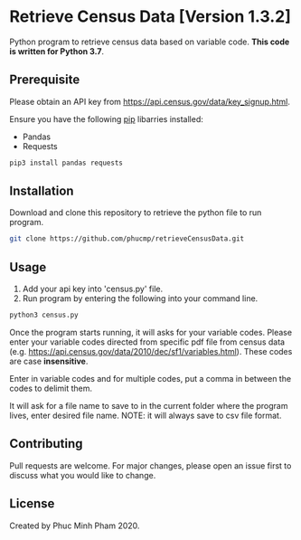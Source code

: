 # Retrieve Census Data [Version 1.3.2]

Python program to retrieve census data based on variable code. **This code is written for Python 3.7**.

## Prerequisite

Please obtain an API key from https://api.census.gov/data/key_signup.html. 

Ensure you have the following [pip](https://pip.pypa.io/en/stable/) libarries installed: 

- Pandas
- Requests

```bash
pip3 install pandas requests
```

## Installation

Download and clone this repository to retrieve the python file to run program.

```bash
git clone https://github.com/phucmp/retrieveCensusData.git
```

## Usage

1. Add your api key into 'census.py' file.
2. Run program by entering the following into your command line.

```bash
python3 census.py
```

Once the program starts running, it will asks for your variable codes. Please enter your variable codes directed from specific pdf file from census data (e.g. https://api.census.gov/data/2010/dec/sf1/variables.html). These codes are case **insensitive**.

Enter in variable codes and for multiple codes, put a comma in between the codes to delimit them.

It will ask for a file name to save to in the current folder where the program lives, enter desired file name. 
NOTE: it will always save to csv file format.


## Contributing
Pull requests are welcome. For major changes, please open an issue first to discuss what you would like to change.

## License
Created by Phuc Minh Pham 2020.